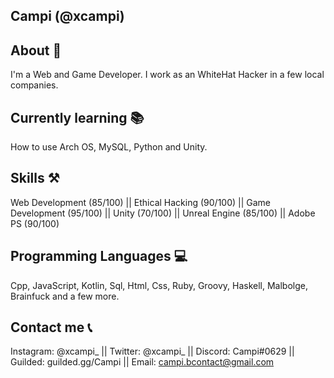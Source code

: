 Campi (@xcampi)
---
About 👋
---
I'm a Web and Game Developer.
I work as an WhiteHat Hacker in a few local companies.

Currently learning 📚
---
How to use Arch OS, MySQL, Python and Unity.

Skills ⚒️
---
Web Development (85/100) || Ethical Hacking (90/100) || Game Development (95/100) || Unity (70/100) || Unreal Engine (85/100) || Adobe PS (90/100)

Programming Languages 💻
---
Cpp, JavaScript, Kotlin, Sql, Html, Css, Ruby, Groovy, Haskell, Malbolge, Brainfuck and a few more.

Contact me 📞
---
Instagram: @xcampi_ || Twitter: @xcampi_ || Discord: Campi#0629 || Guilded: guilded.gg/Campi || Email: campi.bcontact@gmail.com
